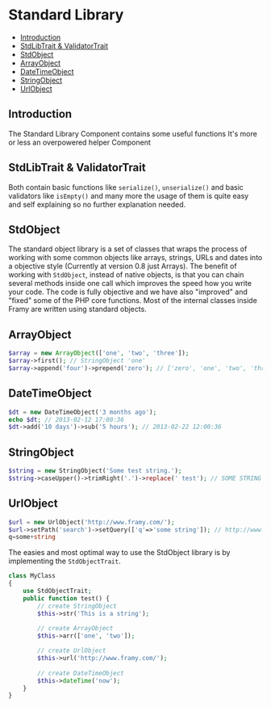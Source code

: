 # Standard Library

- [Introduction](#introduction)
- [StdLibTrait & ValidatorTrait](#stdlibtrait-&-validatortrait)
- [StdObject](#stdobject)
- [ArrayObject](#arrayobject)
- [DateTimeObject](#datetimeobject)
- [StringObject](#stringobject)
- [UrlObject](#urlobject)

## Introduction

The Standard Library Component contains some useful functions It's more or less an
overpowered helper Component

## StdLibTrait & ValidatorTrait

Both contain basic functions like `serialize()`, `unserialize()` and basic validators like
`isEmpty()` and many more the usage of them is quite easy and self explaining so no further
explanation needed.

## StdObject

The standard object library is a set of classes that wraps the process of working with some
common objects like arrays, strings, URLs and dates into a objective style (Currently at
version 0.8 just Arrays).
The benefit of working with `StdObject`, instead of native objects, is that you can chain
several methods inside one call which improves the speed how you write your code. The
code is fully objective and we have also "improved" and "fixed" some of the PHP core
functions.
Most of the internal classes inside Framy are written using standard objects.

## ArrayObject

```php
$array = new ArrayObject(['one', 'two', 'three']);
$array->first(); // StringObject 'one'
$array->append('four')->prepend('zero'); // ['zero', 'one', 'two', 'three', 'four']
```

## DateTimeObject

```php
$dt = new DateTimeObject('3 months ago');
echo $dt; // 2013-02-12 17:00:36
$dt->add('10 days')->sub('5 hours'); // 2013-02-22 12:00:36
```

## StringObject

```php
$string = new StringObject('Some test string.');
$string->caseUpper()->trimRight('.')->replace(' test'); // SOME STRING
```

## UrlObject

```php
$url = new UrlObject('http://www.framy.com/');
$url->setPath('search')->setQuery(['q'=>'some string']); // http://www.framy.com/search?
q=some+string
```

The easies and most optimal way to use the StdObject library is by implementing the
`StdObjectTrait`.

```php
class MyClass
{
    use StdObjectTrait;
    public function test() {
        // create StringObject
        $this->str('This is a string');
 
        // create ArrayObject
        $this->arr(['one', 'two']);

        // create UrlObject
        $this->url('http://www.framy.com/');
 
        // create DateTimeObject
        $this->dateTime('now');
    }
}
```